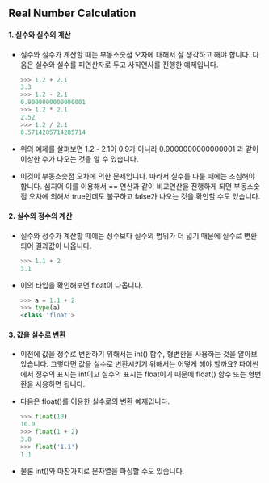 ## Real Number Calculation

#### 1. 실수와 실수의 계산

- 실수와 실수가 계산할 때는 부동소숫점 오차에 대해서 잘 생각하고 해야 합니다.
  다음은 실수와 실수를 피연산자로 두고 사칙연사를 진행한 예제입니다.

  ```python
  >>> 1.2 + 2.1
  3.3
  >>> 1.2 - 2.1
  0.9000000000000001
  >>> 1.2 * 2.1
  2.52
  >>> 1.2 / 2.1
  0.5714285714285714
  ```

- 위의 예제를 살펴보면 1.2 - 2.1이 0.9가 아니라 0.9000000000000001 과 같이 이상한 수가 나오는 것을
  알 수 있습니다.

- 이것이 부동소숫점 오차에 의한 문제입니다.
  따라서 실수를 다룰 때에는 조심해야 합니다.
  심지어 이를 이용해서 == 연산과 같이 비교연산을 진행하게 되면
  부동소숫점 오차에 의해서 true인데도 불구하고 false가 나오는 것을 확인할 수도 있습니다.



#### 2. 실수와 정수의 계산

- 실수와 정수가 계산할 때에는 정수보다 실수의 범위가 더 넓기 때문에
  실수로 변환되어 결과값이 나옵니다.

  ```python
  >>> 1.1 + 2
  3.1
  ```

- 이의 타입을 확인해보면 float이 나옵니다.

  ```python
  >>> a = 1.1 + 2
  >>> type(a)
  <class 'float'>
  ```



#### 3. 값을 실수로 변환

- 이전에 값을 정수로 변환하기 위해서는 int() 함수, 형변환을 사용하는 것을 알아보았습니다.
  그렇다면 값을 실수로 변환시키기 위해서는 어떻게 해야 할까요?
  파이썬에서 정수의 표시는 int이고 실수의 표시는 float이기 때문에
  float() 함수 또는 형변환을 사용하면 됩니다.

- 다음은 float()를 이용한 실수로의 변환 예제입니다.

  ```python
  >>> float(10)
  10.0
  >>> float(1 + 2)
  3.0
  >>> float('1.1')
  1.1
  ```

- 물론 int()와 마찬가지로 문자열을 파싱할 수도 있습니다.